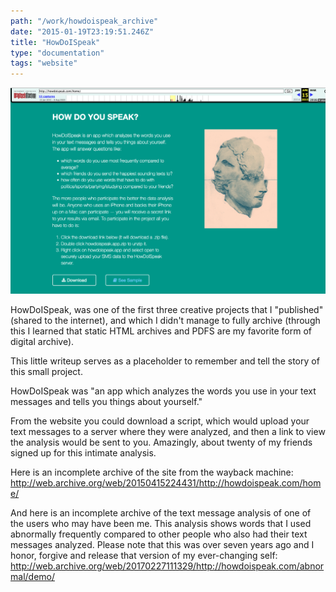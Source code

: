 ```yaml
---
path: "/work/howdoispeak_archive"
date: "2015-01-19T23:19:51.246Z"
title: "HowDoISpeak"
type: "documentation"
tags: "website"
---
```


![screenshot of howdoispeak website](img/howdoispeak.png)

HowDoISpeak, was one of the first three creative projects that I "published" (shared to the internet), 
and which I didn't manage to fully archive (through this I learned that static HTML archives and PDFS are my favorite form of digital archive). 

This little writeup serves as a placeholder to remember and tell the story of this small project. 

HowDoISpeak was "an app which analyzes the words you use in your text messages and tells you things about yourself."

From the website you could download a script, which would upload your text messages to a server where they were analyzed, 
and then a link to view the analysis would be sent to you. Amazingly, about twenty of my friends signed up for this intimate analysis. 

Here is an incomplete archive of the site from the wayback machine:
http://web.archive.org/web/20150415224431/http://howdoispeak.com/home/

And here is an incomplete archive of the text message analysis of one of the users who may have been me.
This analysis shows words that I used abnormally frequently compared to other people who also had their text messages analyzed. 
Please note that this was over seven years ago and I honor, forgive and release that version of my ever-changing self:
http://web.archive.org/web/20170227111329/http://howdoispeak.com/abnormal/demo/

